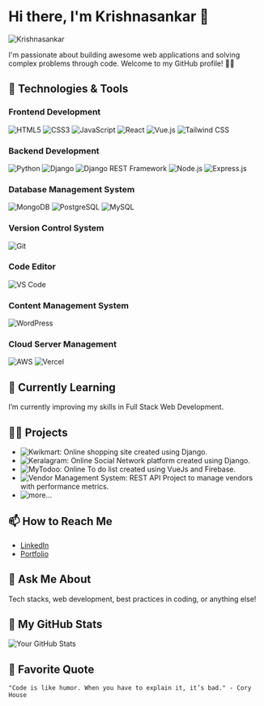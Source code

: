 # Hi there, I'm Krishnasankar 👋
![Krishnasankar](https://img.shields.io/badge/Web%20Developer-Expert-green)

I'm passionate about building awesome web applications and solving complex problems through code. Welcome to my GitHub profile! 👨‍💻

## 🔧 Technologies & Tools
  ### Frontend Development
  ![HTML5](https://img.shields.io/badge/-HTML5-E34F26?style=flat&logo=html5&logoColor=white)
  ![CSS3](https://img.shields.io/badge/-CSS3-1572B6?style=flat&logo=css3)
  ![JavaScript](https://img.shields.io/badge/-JavaScript-F7DF1E?style=flat&logo=javascript&logoColor=black)
  ![React](https://img.shields.io/badge/-React-61DAFB?style=flat&logo=react&logoColor=black)
  ![Vue.js](https://img.shields.io/badge/-Vue.js-4FC08D?style=flat&logo=vue.js&logoColor=white)
  ![Tailwind CSS](https://img.shields.io/badge/-Tailwind_CSS-38B2AC?style=flat&logo=tailwind-css&logoColor=white)
  ### Backend Development
  ![Python](https://img.shields.io/badge/-Python-3776AB?style=flat&logo=python&logoColor=white)
  ![Django](https://img.shields.io/badge/-Django-092E20?style=flat&logo=django&logoColor=white)
  ![Django REST Framework](https://img.shields.io/badge/-Django_REST_Framework-092E20?style=flat&logo=django&logoColor=white)
  ![Node.js](https://img.shields.io/badge/-Node.js-339933?style=flat&logo=node.js&logoColor=white)
  ![Express.js](https://img.shields.io/badge/-Express.js-000000?style=flat)
  ### Database Management System
  ![MongoDB](https://img.shields.io/badge/-MongoDB-47A248?style=flat&logo=mongodb&logoColor=white)
  ![PostgreSQL](https://img.shields.io/badge/-PostgreSQL-336791?style=flat&logo=postgresql&logoColor=white)
  ![MySQL](https://img.shields.io/badge/-MySQL-4479A1?style=flat&logo=mysql&logoColor=white)
  ### Version Control System
  ![Git](https://img.shields.io/badge/-Git-F05032?style=flat&logo=git&logoColor=white)
  ### Code Editor
  ![VS Code](https://img.shields.io/badge/-VS%20Code-007ACC?style=flat&logo=visual-studio-code&logoColor=white)
  ### Content Management System
  ![WordPress](https://img.shields.io/badge/-WordPress-21759B?style=flat&logo=wordpress&logoColor=white)
  ### Cloud Server Management
  ![AWS](https://img.shields.io/badge/-AWS-232F3E?style=flat&logo=amazon-aws&logoColor=white)
  ![Vercel](https://img.shields.io/badge/-Vercel-000000?style=flat&logo=vercel&logoColor=white)


## 🌱 Currently Learning
I’m currently improving my skills in Full Stack Web Development.

## 👨‍💻 Projects
- ![Kwikmart](https://github.com/krishnasankarkk/django-kwikmart): Online shopping site created using Django.
- ![Keralagram](https://github.com/krishnasankarkk/django-keralagram): Online Social Network platform created using Django.
- ![MyTodoo](https://github.com/krishnasankarkk/vue-todo-app): Online To do list created using VueJs and Firebase.
- ![Vendor Management System](https://github.com/krishnasankarkk/vendor-management-system): REST API Project to manage vendors with performance metrics.
- ![more...](https://github.com/krishnasankarkk)

## 📫 How to Reach Me
- [LinkedIn](https://in.linkedin.com/in/krishnasankarkk)
- [Portfolio](https://krishnasankar.vercel.app/)

## 💬 Ask Me About
Tech stacks, web development, best practices in coding, or anything else!

## 🚀 My GitHub Stats
![Your GitHub Stats](https://github-readme-stats.vercel.app/api?username=krishnasankarkk&show_icons=true&count_private=true&hide=contribs)

## 🎯 Favorite Quote
    "Code is like humor. When you have to explain it, it’s bad." - Cory House
